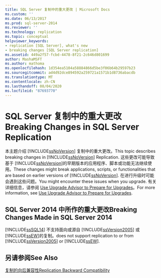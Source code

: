 ```yaml
---
title: SQL Server 复制中的重大更改 | Microsoft Docs
ms.custom: ''
ms.date: 06/13/2017
ms.prod: sql-server-2014
ms.reviewer: ''
ms.technology: replication
ms.topic: conceptual
helpviewer_keywords:
- replication [SQL Server], what's new
- breaking changes [SQL Server replication]
ms.assetid: 449a2f57-fcbd-4478-8f21-2c646d801699
author: MashaMSFT
ms.author: mathoma
ms.openlocfilehash: 1d354ea5104a58884866d5be3f06b64b29597b23
ms.sourcegitcommit: ad4d92dce894592a259721a1571b1d8736abacdb
ms.translationtype: MT
ms.contentlocale: zh-CN
ms.lasthandoff: 08/04/2020
ms.locfileid: "87693770"
---
```

# <a name="breaking-changes-in-sql-server-replication"></a><span data-ttu-id="e4825-102">SQL Server 复制中的重大更改</span><span class="sxs-lookup"><span data-stu-id="e4825-102">Breaking Changes in SQL Server Replication</span></span>
  <span data-ttu-id="e4825-103">本主题介绍 [!INCLUDE[ssNoVersion](../../includes/ssnoversion-md.md)] 复制中的重大更改。</span><span class="sxs-lookup"><span data-stu-id="e4825-103">This topic describes breaking changes in [!INCLUDE[ssNoVersion](../../includes/ssnoversion-md.md)] Replication.</span></span> <span data-ttu-id="e4825-104">这些更改可能导致基于 [!INCLUDE[ssNoVersion](../../includes/ssnoversion-md.md)]的早期版本的应用程序、脚本或功能无法继续使用。</span><span class="sxs-lookup"><span data-stu-id="e4825-104">These changes might break applications, scripts, or functionalities that are based on earlier versions of [!INCLUDE[ssNoVersion](../../includes/ssnoversion-md.md)].</span></span> <span data-ttu-id="e4825-105">在进行升级时可能会遇到这些问题。</span><span class="sxs-lookup"><span data-stu-id="e4825-105">You might encounter these issues when you upgrade.</span></span> <span data-ttu-id="e4825-106">有关详细信息，请参阅 [Use Upgrade Advisor to Prepare for Upgrades](../../sql-server/install/use-upgrade-advisor-to-prepare-for-upgrades.md)。</span><span class="sxs-lookup"><span data-stu-id="e4825-106">For more information, see [Use Upgrade Advisor to Prepare for Upgrades](../../sql-server/install/use-upgrade-advisor-to-prepare-for-upgrades.md).</span></span>  
  
## <a name="breaking-changes-made-in-sql-server-2014"></a><span data-ttu-id="e4825-107">SQL Server 2014 中所作的重大更改</span><span class="sxs-lookup"><span data-stu-id="e4825-107">Breaking Changes Made in SQL Server 2014</span></span>  
 [!INCLUDE[ssSQL14](../../includes/sssql14-md.md)] <span data-ttu-id="e4825-108">不支持面向或源自 [!INCLUDE[ssVersion2005](../../includes/ssversion2005-md.md)] 或 [!INCLUDE[ssEW](../../includes/ssew-md.md)]的复制。</span><span class="sxs-lookup"><span data-stu-id="e4825-108">does not support replication to or from [!INCLUDE[ssVersion2005](../../includes/ssversion2005-md.md)] or [!INCLUDE[ssEW](../../includes/ssew-md.md)].</span></span>  
  
## <a name="see-also"></a><span data-ttu-id="e4825-109">另请参阅</span><span class="sxs-lookup"><span data-stu-id="e4825-109">See Also</span></span>  
 [<span data-ttu-id="e4825-110">复制的向后兼容性</span><span class="sxs-lookup"><span data-stu-id="e4825-110">Replication Backward Compatibility</span></span>](replication-backward-compatibility.md)  
  
  
